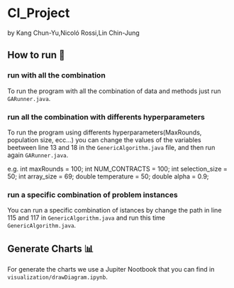 # CI_Project
by Kang Chun-Yu,Nicoló Rossi,Lin Chin-Jung
## How to run 🚀
### run with all the combination
To run the program with all the combination of data and methods just run `GARunner.java`.
### run all the combination with differents hyperparameters
To run the program using differents hyperparameters(MaxRounds, population size, ecc...) you can change the values of the variables beetween line 13 and 18 in the `GenericAlgorithm.java` file, and then run again `GARunner.java`.

e.g.
        int maxRounds = 100;
        int NUM_CONTRACTS = 100;
        int selection_size = 50;
        int array_size = 69;
        double temperature = 50;
        double alpha = 0.9;


### run a specific combination of problem instances
You can run a specific combination of istances by change the path in line 115 and 117 in `GenericAlgorithm.java` and run this time `GenericAlgorithm.java`.

## Generate Charts 📊
For generate the charts we use a Jupiter Nootbook that you can find in `visualization/drawDiagram.ipynb`.


